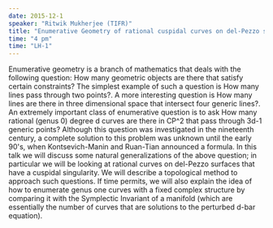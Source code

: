 ```yaml
---
date: 2015-12-1
speaker: "Ritwik Mukherjee (TIFR)"
title: "Enumerative Geometry of rational cuspidal curves on del-Pezzo surfaces."
time: "4 pm" 
time: "LH-1"
---
```

Enumerative geometry is a branch of mathematics that deals with the following question: How many geometric objects are there that satisfy certain constraints? The simplest example of such a question is How many lines pass through two points?. A more interesting question is How many lines are there in three dimensional space that intersect four generic lines?. An extremely important class of enumerative question is to ask How many rational (genus 0) degree d curves are there in CP^2 that pass through 3d-1 generic points? Although this question was investigated in the nineteenth century, a complete solution to this problem was unknown until the early 90's, when Kontsevich-Manin and Ruan-Tian announced a formula. In this talk we will discuss some natural generalizations of the above question; in particular we will be looking at rational curves on del-Pezzo surfaces that have a cuspidal singularity. We will describe a topological method to approach such questions. If time permits, we will also explain the idea of how to enumerate genus one curves with a fixed complex structure by comparing it with the Symplectic Invariant of a manifold (which are essentially the number of curves that are solutions to the perturbed d-bar equation).
